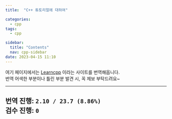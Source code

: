 ```yaml
---
title:  "C++ 튜토리얼에 대하여" 

categories:
  - cpp
tags:
  - cpp

sidebar:
  title: "Contents"
  nav: cpp-sidebar
date: 2023-04-15 11:10
---
```


여기 페이지에서는 [Learncpp](https://www.learncpp.com) 이라는 사이트를 번역해옵니다.<br>
번역 어색한 부분이나 틀린 부분 발견 시, 꼭 제보 부탁드려요~

---
**번역 진행**: `2.10 / 23.7 (8.86%)`<br>
**검수 진행**: `0`  
---